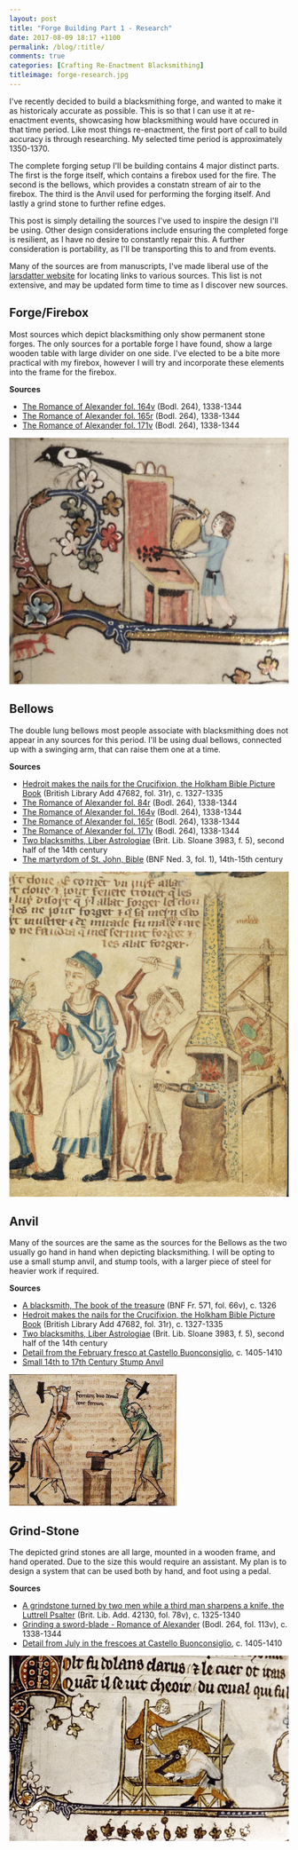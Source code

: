 ```yaml
---
layout: post
title: "Forge Building Part 1 - Research"
date: 2017-08-09 18:17 +1100
permalink: /blog/:title/
comments: true
categories: [Crafting Re-Enactment Blacksmithing]
titleimage: forge-research.jpg
---
```


I've recently decided to build a blacksmithing forge, and wanted to make it as historicaly accurate as possible. This is so that I can use it at re-enactment events, showcasing how blacksmithing would have occured in that time period. Like most things re-enactment, the first port of call to build accuracy is through researching. My selected time period is approximately 1350-1370.

The complete forging setup I'll be building contains 4 major distinct parts. The first is the forge itself, which contains a firebox used for the fire. The second is the bellows, which provides a constatn stream of air to the firebox. The third is the Anvil used for performing the forging itself. And lastly a grind stone to further refine edges.

This post is simply detailing the sources I've used to inspire the design I'll be using. Other design considerations include ensuring the completed forge is resilient, as I have no desire to constantly repair this. A further consideration is portability, as I'll be transporting this to and from events.

Many of the sources are from manuscripts, I've made liberal use of the [larsdatter website][larsdatter] for locating links to various sources. This list is not extensive, and may be updated form time to time as I discover new sources.

## Forge/Firebox

Most sources which depict blacksmithing only show permanent stone forges. The only sources for a portable forge I have found, show a large wooden table with large divider on one side. I've elected to be a bite more practical with my firebox, however I will try and incorporate these elements into the frame for the firebox.

**Sources**

- [The Romance of Alexander fol. 164v][romance-alex-164v] (Bodl. 264), 1338-1344
- [The Romance of Alexander fol. 165r][romance-alex-165r] (Bodl. 264), 1338-1344
- [The Romance of Alexander fol. 171v][romance-alex-171v] (Bodl. 264), 1338-1344

<div class="box alt">
    <div class="row uniform 50%">
        <div class="12u centre">
            <span class="image 12u">
                <img class="post-img centre" src="/assets/images/blog/forge-research-forge.jpg" title="Portable Forge shown in The Romance of Alexander fol. 165r" alt="Portable Forge shown in The Romance of Alexander fol. 165r">
            </span>
        </div>
    </div>
</div>

## Bellows

The double lung bellows most people associate with blacksmithing does not appear in any sources for this period. I'll be using dual bellows, connected up with a swinging arm, that can raise them one at a time.

**Sources**

- [Hedroit makes the nails for the Crucifixion, the Holkham Bible Picture Book][bellows-1] (British Library Add 47682, fol. 31r), c. 1327-1335
- [The Romance of Alexander fol. 84r][romance-alex-84r] (Bodl. 264), 1338-1344
- [The Romance of Alexander fol. 164v][romance-alex-164v] (Bodl. 264), 1338-1344
- [The Romance of Alexander fol. 165r][romance-alex-165r] (Bodl. 264), 1338-1344
- [The Romance of Alexander fol. 171v][romance-alex-171v] (Bodl. 264), 1338-1344
- [Two blacksmiths, Liber Astrologiae][bellows-2] (Brit. Lib. Sloane 3983, f. 5), second half of the 14th century
- [The martyrdom of St. John, Bible][bellows-3] (BNF Ned. 3, fol. 1), 14th-15th century

<div class="box alt">
    <div class="row uniform 50%">
        <div class="12u centre">
            <span class="image 12u">
                <img class="post-img centre" src="/assets/images/blog/forge-research-bellows.jpg" title="Bellows shown in Hedroit makes the nails for the Crucifixion" alt="Bellows shown in Hedroit makes the nails for the Crucifixion">
            </span>
        </div>
    </div>
</div>

## Anvil

Many of the sources are the same as the sources for the Bellows as the two usually go hand in hand when depicting blacksmithing. I will be opting to use a small stump anvil, and stump tools, with a larger piece of steel for heavier work if required.

**Sources**

- [A blacksmith, The book of the treasure][anvil-1] (BNF Fr. 571, fol. 66v), c. 1326
- [Hedroit makes the nails for the Crucifixion, the Holkham Bible Picture Book][bellows-1] (British Library Add 47682, fol. 31r), c. 1327-1335
- [Two blacksmiths, Liber Astrologiae][bellows-2] (Brit. Lib. Sloane 3983, f. 5), second half of the 14th century
- [Detail from the February fresco at Castello Buonconsiglio][anvil-2], c. 1405-1410
- [Small 14th to 17th Century Stump Anvil][anvil-3]

<div class="box alt">
    <div class="row uniform 50%">
        <div class="12u centre">
            <span class="image 12u">
                <img class="post-img centre" src="/assets/images/blog/forge-research-anvil.jpg" title="Anvil shown in Two blacksmiths, Liber Astrologiae" alt="Anvil shown in Two blacksmiths, Liber Astrologiae">
            </span>
        </div>
    </div>
</div>

## Grind-Stone

The depicted grind stones are all large, mounted in a wooden frame, and hand operated. Due to the size this would require an assistant. My plan is to design a system that can be used both by hand, and foot using a pedal.

**Sources**
- [A grindstone turned by two men while a third man sharpens a knife, the Luttrell Psalter][grind-1] (Brit. Lib. Add. 42130, fol. 78v), c. 1325-1340
- [Grinding a sword-blade - Romance of Alexander][grind-2] (Bodl. 264, fol. 113v), c. 1338-1344
- [Detail from July in the frescoes at Castello Buonconsiglio][grind-3], c. 1405-1410

<div class="box alt">
    <div class="row uniform 50%">
        <div class="12u centre">
            <span class="image 12u">
                <img class="post-img centre" src="/assets/images/blog/forge-research-grind.jpg" title="Grind-stone shown in Grinding a sword-blade - Romance of Alexander" alt="Grind-stone shown in Grinding a sword-blade - Romance of Alexander">
            </span>
        </div>
    </div>
</div>

[larsdatter]: http://larsdatter.com/
[bellows-1]:  https://www.bl.uk/manuscripts/Viewer.aspx?ref=add_ms_47682_f031r
[bellows-2]:  https://www.bl.uk/catalogues/illuminatedmanuscripts/ILLUMIN.ASP?Size=mid&IllID=720
[bellows-3]:  http://visualiseur.bnf.fr/ConsulterElementNum?O=IFN-08022375&E=JPEG&Deb=1&Fin=1&Param=C
[anvil-1]:    http://classes.bnf.fr/ema/grands/ca001.htm
[anvil-2]:    http://tarvos.imareal.oeaw.ac.at/server/images/7006143.JPG
[anvil-3]:    http://www.anvilfire.com/anvils/donated_021.php
[grind-1]:    https://www.bl.uk/manuscripts/Viewer.aspx?ref=add_ms_42130_f078v
[grind-2]:    http://bodley30.bodley.ox.ac.uk:8180/luna/servlet/detail/ODLodl~1~1~33665~120087:Romance-of-Alexander-
[grind-3]:    http://tarvos.imareal.oeaw.ac.at/server/images/7006161.JPG
[romance-alex-84r]: http://image.ox.ac.uk/images/bodleian/ms.bodl.264/84r.jpg
[romance-alex-164v]: http://image.ox.ac.uk/images/bodleian/ms.bodl.264/164v.jpg
[romance-alex-165r]: http://image.ox.ac.uk/images/bodleian/ms.bodl.264/165r.jpg
[romance-alex-171v]: http://image.ox.ac.uk/images/bodleian/ms.bodl.264/171v.jpg
